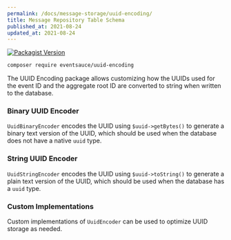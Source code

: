 ```yaml
---
permalink: /docs/message-storage/uuid-encoding/
title: Message Repository Table Schema
published_at: 2021-08-24
updated_at: 2021-08-24
---
```


[![Packagist Version](https://img.shields.io/packagist/v/eventsauce/uuid-encoding.svg?style=flat-square)](https://packagist.org/packages/eventsauce/uuid-encoding)

```bash
composer require eventsauce/uuid-encoding
```

The UUID Encoding package allows customizing how the UUIDs used for the event ID and the
aggregate root ID are converted to string when written to the database.

### Binary UUID Encoder

`UuidBinaryEncoder` encodes the UUID using `$uuid->getBytes()` to generate a binary
text version of the UUID, which should be used when the database does not have a
native `uuid` type.

### String UUID Encoder

`UuidStringEncoder` encodes the UUID using `$uuid->toString()` to generate a plain
text version of the UUID, which should be used when the database has a `uuid` type.

### Custom Implementations

Custom implementations of `UuidEncoder` can be used to optimize UUID storage as needed.
